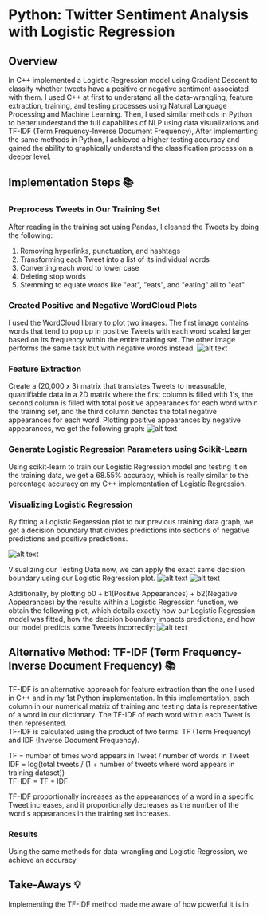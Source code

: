 # Python: Twitter Sentiment Analysis with Logistic Regression
## Overview
In C++ implemented a Logistic Regression model using Gradient Descent to classify whether tweets have a positive or negative sentiment associated with them. I used C++ at first to understand all the data-wrangling, feature extraction, training, and testing processes using Natural Language Processing and Machine Learning. Then, I used similar methods in Python to better understand the full capabilites of NLP using data visualizations and TF-IDF (Term Frequency-Inverse Document Frequency), After implementing the same methods in Python, I achieved a higher testing accuracy and gained the ability to graphically understand the classification process on a deeper level.
## Implementation Steps 📚
### Preprocess Tweets in Our Training Set
After reading in the training set using Pandas, I cleaned the Tweets by doing the following:
1. Removing hyperlinks, punctuation, and hashtags
2. Transforming each Tweet into a list of its individual words
3. Converting each word to lower case
4. Deleting stop words
5. Stemming to equate words like "eat", "eats", and "eating" all to "eat"
### Created Positive and Negative WordCloud Plots
I used the WordCloud library to plot two images. The first image contains words that tend to pop up in positive Tweets with each word scaled larger based on its frequency within the entire training set. The other image performs the same task but with negative words instead.
![alt text](https://github.com/ririye01/Twitter-Sentiment-Analysis-in-Cpp-vs-Python/blob/main/Python%20Sentiment%20Analysis/Classification%20Plots/Positive%20v%20Negative%20WordCloud.png)  


### Feature Extraction
Create a (20,000 x 3) matrix that translates Tweets to measurable, quantifiable data in a 2D matrix where the first column is filled with 1's, the second column is filled with total positive appearances for each word within the training set, and the third column denotes the total negative appearances for each word. Plotting positive appearances by negative appearances, we get the following graph:
![alt text](https://github.com/ririye01/Twitter-Sentiment-Analysis-in-Cpp-vs-Python/blob/main/Python%20Sentiment%20Analysis/Classification%20Plots/Testing%20Data%20Plot.png)  

### Generate Logistic Regression Parameters using Scikit-Learn
Using scikit-learn to train our Logistic Regression model and testing it on the training data, we get a 68.55% accuracy, which is really similar to the percentage accuracy on my C++ implementation of Logistic Regression.
### Visualizing Logistic Regression
By fitting a Logistic Regression plot to our previous training data graph, we get a decision boundary that divides predictions into sections of negative predictions and positive predictions.  

![alt text](https://github.com/ririye01/Twitter-Sentiment-Analysis-in-Cpp-vs-Python/blob/main/Python%20Sentiment%20Analysis/Classification%20Plots/Training%20Data%20Decision%20Boundary%20Prediction.png)  

Visualizing our Testing Data now, we can apply the exact same decision boundary using our Logistic Regression plot. 
![alt text](https://github.com/ririye01/Twitter-Sentiment-Analysis-in-Cpp-vs-Python/blob/main/Python%20Sentiment%20Analysis/Classification%20Plots/Testing%20Data%20Plot.png)
![alt text](https://github.com/ririye01/Twitter-Sentiment-Analysis-in-Cpp-vs-Python/blob/main/Python%20Sentiment%20Analysis/Classification%20Plots/Testing%20Data%20Decision%20Boundary%20Prediction.png)  

Additionally, by plotting b0 + b1(Positive Appearances) + b2(Negative Appearances) by the results within a Logistic Regression function, we obtain the following plot, which details exactly how our Logistic Regression model was fitted, how the decision boundary impacts predictions, and how our model predicts some Tweets incorrectly:
![alt text](https://github.com/ririye01/Twitter-Sentiment-Analysis-in-Cpp-vs-Python/blob/main/Python%20Sentiment%20Analysis/Classification%20Plots/Testing%20Data%20Logistic%20Regression.png)  

## Alternative Method: TF-IDF (Term Frequency-Inverse Document Frequency) 📚
TF-IDF is an alternative approach for feature extraction than the one I used in C++ and in my 1st Python implementation. In this implementation, each column in our numerical matrix of training and testing data is representative of a word in our dictionary. The TF-IDF of each word within each Tweet is then represented.  
TF-IDF is calculated using the product of two terms: TF (Term Frequency) and IDF (Inverse Document Frequency).  
  
  TF = number of times word appears in Tweet / number of words in Tweet  
  IDF = log(total tweets / (1 + number of tweets where word appears in training dataset))  
  TF-IDF = TF * IDF  
  
TF-IDF proportionally increases as the appearances of a word in a specific Tweet increases, and it proportionally decreases as the number of the word's appearances in the training set increases.  
### Results
Using the same methods for data-wrangling and Logistic Regression, we achieve an accuracy

## Take-Aways 💡
Implementing the TF-IDF method made me aware of how powerful it is in 
